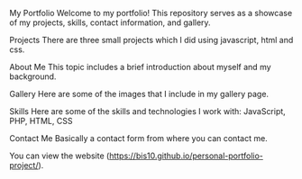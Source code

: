 My Portfolio
Welcome to my portfolio! This repository serves as a showcase of my projects, skills, contact information, and gallery.

Projects
There are three small projects which I did using javascript, html and css.

About Me
This topic includes a brief introduction about myself and my background.

Gallery
Here are some of the images that I include in my gallery page.

Skills
Here are some of the skills and technologies I work with: JavaScript, PHP, HTML, CSS

Contact Me
Basically a contact form from where you can contact me.

You can view the website (https://bis10.github.io/personal-portfolio-project/).
